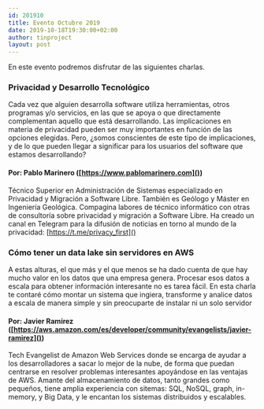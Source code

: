 ```yaml
---
id: 201910
title: Evento Octubre 2019
date: 2019-10-18T19:30:00+02:00
author: tinproject
layout: post
---
```


En este evento podremos disfrutar de las siguientes charlas.

### **Privacidad y Desarrollo Tecnológico** 
Cada vez que alguien desarrolla software utiliza herramientas, otros programas y/o servicios, en las que se apoya o que directamente complementan aquello que está desarrollando. Las implicaciones en materia de privacidad pueden ser muy importantes en función de las opciones elegidas. Pero, ¿somos conscientes de este tipo de implicaciones, y de lo que pueden llegar a significar para los usuarios del software que estamos desarrollando?


#### **Por:** Pablo Marinero ([https://www.pablomarinero.com]())
Técnico Superior en Administración de Sistemas especializado en Privacidad y Migración a Software Libre. También es Geólogo y Máster en Ingeniería Geológica. Compagina labores de técnico informático con otras de consultoría sobre privacidad y migración a Software Libre.
Ha creado un canal en Telegram para la difusión de noticias en torno al mundo de la privacidad: [https://t.me/privacy_first]()


### **Cómo tener un data lake sin servidores en AWS**
A estas alturas, el que más y el que menos se ha dado cuenta de que hay mucho valor en los datos que una empresa genera. Procesar esos datos a escala para obtener información interesante no es tarea fácil. En esta charla te contaré cómo montar un sistema que ingiera, transforme y analice datos a escala de manera simple y sin preocuparte de instalar ni un solo servidor

#### **Por:** Javier Ramirez ([https://aws.amazon.com/es/developer/community/evangelists/javier-ramirez]())
Tech Evangelist de Amazon Web Services donde se encarga de ayudar a los desarrolladores a sacar lo mejor de la nube, de forma que puedan centrarse en resolver problemas interesantes apoyándose en las ventajas de AWS. Amante del almacenamiento de datos, tanto grandes como pequeños, tiene amplia experiencia con sitemas: SQL, NoSQL, graph, in-memory, y Big Data, y le encantan los sistemas distribuidos y escalables.

